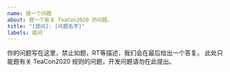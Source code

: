 ```yaml
---
name: 提一个问题
about: 提一个有关 TeaCon2020 的问题。
title: "[提问]: [问题名字]"
labels: 提问
---
```


你的问题写在这里，禁止如题，RT等描述，我们会在最后给出一个答复。
此处只能题有关 TeaCon2020 规则的问题，开发问题请勿在此提出。